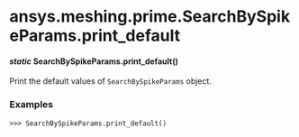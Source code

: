 # ansys.meshing.prime.SearchBySpikeParams.print_default

<a id="ansys.meshing.prime.SearchBySpikeParams.print_default"></a>

#### *static* SearchBySpikeParams.print_default()

Print the default values of `SearchBySpikeParams` object.

### Examples

```pycon
>>> SearchBySpikeParams.print_default()
```

<!-- !! processed by numpydoc !! -->
